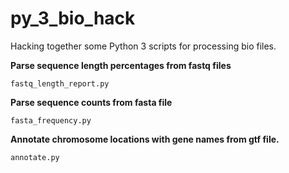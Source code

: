 py_3_bio_hack
=============

Hacking together some Python 3 scripts for processing bio files.

**Parse sequence length percentages from fastq files**

    fastq_length_report.py

**Parse sequence counts from fasta file**

    fasta_frequency.py

**Annotate chromosome locations with gene names from gtf file.**

    annotate.py
